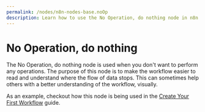 ```yaml
---
permalink: /nodes/n8n-nodes-base.noOp
description: Learn how to use the No Operation, do nothing node in n8n
---
```


# No Operation, do nothing

The No Operation, do nothing node is used when you don't want to perform any operations. The purpose of this node is to make the workflow easier to read and understand where the flow of data stops. This can sometimes help others with a better understanding of the workflow, visually.

As an example, checkout how this node is being used in the [Create Your First Workflow](../../../../getting-started/create-your-first-workflow/create-your-first-workflow/README.md) guide.

